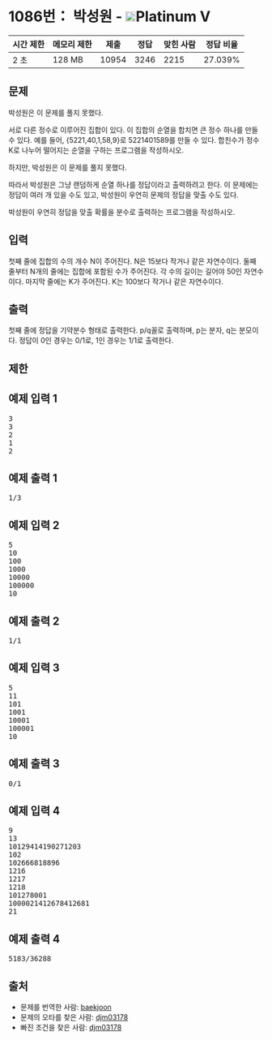 # 1086번： 박성원 - <img src="https://static.solved.ac/tier_small/16.svg" style="height:20px" />Platinum V


| 시간 제한 | 메모리 제한 | 제출 | 정답 | 맞힌 사람 | 정답 비율 |
| --- | --- | --- | --- | --- | --- |
| 2 초 | 128 MB | 10954 | 3246 | 2215 | 27.039% |


## 문제


박성원은 이 문제를 풀지 못했다.

서로 다른 정수로 이루어진 집합이 있다. 이 집합의 순열을 합치면 큰 정수 하나를 만들 수 있다. 예를 들어, {5221,40,1,58,9}로 5221401589를 만들 수 있다. 합친수가 정수 K로 나누어 떨어지는 순열을 구하는 프로그램을 작성하시오.

하지만, 박성원은 이 문제를 풀지 못했다.

따라서 박성원은 그냥 랜덤하게 순열 하나를 정답이라고 출력하려고 한다. 이 문제에는 정답이 여러 개 있을 수도 있고, 박성원이 우연히 문제의 정답을 맞출 수도 있다.

박성원이 우연히 정답을 맞출 확률을 분수로 출력하는 프로그램을 작성하시오.




## 입력


첫째 줄에 집합의 수의 개수 N이 주어진다. N은 15보다 작거나 같은 자연수이다. 둘째 줄부터 N개의 줄에는 집합에 포함된 수가 주어진다. 각 수의 길이는 길어야 50인 자연수이다. 마지막 줄에는 K가 주어진다. K는 100보다 작거나 같은 자연수이다.




## 출력


첫째 줄에 정답을 기약분수 형태로 출력한다. p/q꼴로 출력하며, p는 분자, q는 분모이다. 정답이 0인 경우는 0/1로, 1인 경우는 1/1로 출력한다.




## 제한




## 예제 입력 1


<pre>3
3
2
1
2
</pre>


## 예제 출력 1


<pre>1/3
</pre>




## 예제 입력 2


<pre>5
10
100
1000
10000
100000
10
</pre>


## 예제 출력 2


<pre>1/1
</pre>




## 예제 입력 3


<pre>5
11
101
1001
10001
100001
10
</pre>


## 예제 출력 3


<pre>0/1
</pre>




## 예제 입력 4


<pre>9
13
10129414190271203
102
102666818896
1216
1217
1218
101278001
1000021412678412681
21
</pre>


## 예제 출력 4


<pre>5183/36288
</pre>






## 출처


- 문제를 번역한 사람: [baekjoon](/user/baekjoon)
- 문제의 오타를 찾은 사람: [djm03178](/user/djm03178)
- 빠진 조건을 찾은 사람: [djm03178](/user/djm03178)




